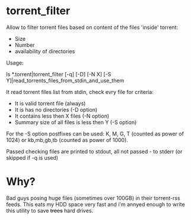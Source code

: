 torrent_filter
==============

Allow to filter torrent files based on content of the files 'inside' torrent:
* Size
* Number
* availability of directories

Usage:

ls *.torrent|torrent_filter [-q] [-D] [-N X] [-S Y]|read_torrents_files_from_stdin_and_use_them

It read torrent files list from stdin, check evry file for criteria:
* It is valid torrent file (always)
* It is has no directories (-D option)
* It contains less then X files (-N option)
* Summary size of all files is less then Y (-S option)

For the -S option postfixes can be used: 
K, M, G, T (counted as power of 1024) or 
kb,mb,gb,tb (counted as power of 1000).

Passed checking files are printed to stdout, all not passed - to stderr (or skipped if -q is used)

Why?
====
Bad guys posing huge files (sometimes over 100GB) in their torrent-rss feeds. This eats my HDD space very fast and i'm annyed enough to write this utility to save <s>trees</s> hard drives.
